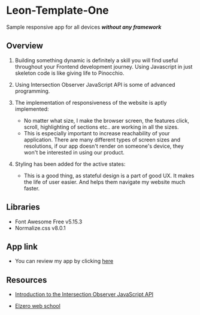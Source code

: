 # Leon-Template-One

Sample responsive app for all devices **_without any framework_**

## Overview

1. Building something dynamic is definitely a skill you will find useful throughout your Frontend development journey. Using Javascript in just skeleton code is like giving life to Pinocchio.

2. Using Intersection Observer JavaScript API is some of advanced programming.

3. The implementation of responsiveness of the website is aptly implemented:
   - No matter what size, I make the browser screen, the features click, scroll, highlighting of sections  etc.. are working in all the sizes.
   - This is especially important to increase reachability of your application. There are many different types of screen sizes and resolutions, if our app doesn't render on someone's device, they won't be interested in using our product.
4. Styling has been added for the active states:
   - This is a good thing, as stateful design is a part of good UX. It makes the life of user easier. And helps them navigate my website much faster.

## Libraries

- Font Awesome Free v5.15.3
- Normalize.css v8.0.1


## App link

- You can review my app by clicking [here](https://ahmed-elking.github.io/Leon-Template-One/)

## Resources

- [Introduction to the Intersection Observer JavaScript API](https://www.youtube.com/watch?v=T8EYosX4NOo)

- [Elzero web school](https://elzero.org/)
